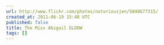 ```yaml
---
url: http://www.flickr.com/photos/notoriousjen/5848677315/
created_at: 2011-06-19 15:48 UTC
published: false
title: The Miss Abigail DLDOW
tags: []
---
```



